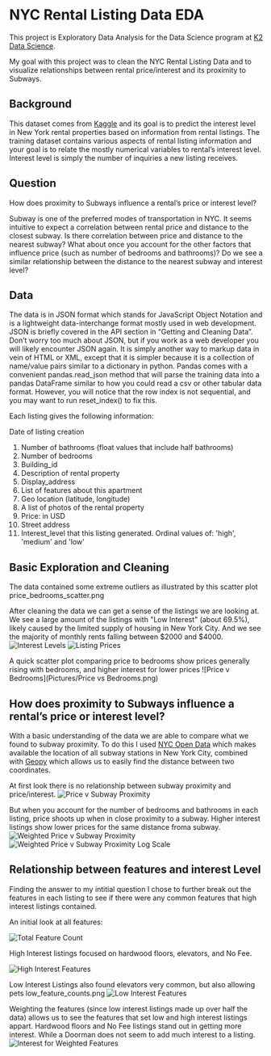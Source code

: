 # NYC Rental Listing Data EDA
This project is Exploratory Data Analysis for the Data Science program at [K2 Data Science](http://k2datascience.com).

My goal with this project was to clean the NYC Rental Listing Data and to visualize relationships between rental price/interest and its proximity to Subways.

## Background
This dataset comes from [Kaggle](https://www.kaggle.com/c/two-sigma-connect-rental-listing-inquiries) and its goal is to predict the interest level in New York rental properties based on information from
rental listings. The training dataset contains various aspects of rental listing information and your goal is to relate the mostly 
numerical variables to rental’s interest level. Interest level is simply the number of inquiries a new listing receives.

## Question 
How does proximity to Subways influence a rental’s price or interest level?

Subway is one of the preferred modes of transportation in NYC. It seems intuitive to expect a correlation between rental price and distance to the closest subway. Is there correlation between price and distance to the nearest subway? What about once you account for the other factors that influence price (such as number of bedrooms and bathrooms)? Do we see a similar relationship between the distance to the nearest subway and interest level?


## Data 
The data is in JSON format which stands for JavaScript Object Notation and is a lightweight data-interchange format mostly 
used in web development. JSON is briefly covered in the API section in “Getting and Cleaning Data”.  Don’t worry too much about JSON, 
but if you work as a web developer you will likely encounter JSON again. It is simply another way to markup data in vein of HTML or XML, 
except that it is simpler because it is a collection of name/value pairs similar to a dictionary in python. 
Pandas comes with a convenient pandas.read_json method that will parse the training data into a pandas DataFrame similar 
to how you could read a csv or other tabular data format. However, you will notice that the row index is not sequential, 
and you may want to run reset_index() to fix this.

Each listing gives the following information:

Date of listing creation
1. Number of bathrooms (float values that include half bathrooms)
2. Number of bedrooms
3. Building_id
4. Description of rental property
5. Display_address
6. List of features about this apartment
7. Geo location (latitude, longitude)
8. A list of photos of the rental property
9. Price: in USD
10. Street address
11. Interest_level that this listing generated. Ordinal values of: 'high', 'medium' and 'low'

## Basic Exploration and Cleaning

The data contained some extreme outliers as illustrated by this scatter plot
price_bedrooms_scatter.png

After cleaning the data we can get a sense of the listings we are looking at. We see a large amount of the listings with "Low Interest" (about 69.5%),
likely caused by the limited supply of housing in New York City. And we see the majority of monthly rents falling between $2000 and $4000.
![Interest Levels](Pictures/cleaned_interest_level_pie.png)
![Listing Prices](Pictures/cleaned_price_hist.png)


A quick scatter plot comparing price to bedrooms show prices generally rising with bedrooms, and higher interest for lower prices
![Price v Bedrooms](Pictures/Price vs Bedrooms.png)

## How does proximity to Subways influence a rental’s price or interest level?

With a basic understanding of the data we are able to compare what we found to subway proximity. To do this I used [NYC Open Data](https://opendata.cityofnewyork.us/) 
which makes available the location of all subway stations in New York City, combined with [Geopy](https://pypi.python.org/pypi/geopy) which allows
us to easily find the distance between two coordinates. 

At first look there is no relationship between subway proximity and price/interest.
![Price v Subway Proximity](Pictures/price_subway_1.png)

But when you account for the number of bedrooms and bathrooms in each listing, price shoots up when in close proximity to a subway.
Higher interest listings show lower prices for the same distance froma  subway.
![Weighted Price v Subway Proximity](Pictures/price_subway_2.png)
![Weighted Price v Subway Proximity Log Scale](Pictures/price_subway_3.png)

## Relationship between features and interest Level
Finding the answer to my intitial question I chose to further break out the features in each listing to see if there were any common features
that high interest listings contained.

An initial look at all features:

![Total Feature Count](Pictures/total_feature_count.png)

High Interest listings focused on hardwood floors, elevators, and No Fee.

![High Interest Features](Pictures/high_feature_counts.png)

Low Interest Listings also found elevators very common, but also allowing pets
low_feature_counts.png
![Low Interest Features](Pictures/low_feature_counts.png)

Weighting the features (since low interest listings made up over half the data) allows us to see the features that set low and high interest listings 
appart. Hardwood floors and No Fee listings stand out in getting more interest. While a Doorman does not seem to add much interest to a listing.
![Interest for Weighted Features](Pictures/adj_feature_final.png)
